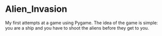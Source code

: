 # Alien_Invasion
  My first attempts at a game using Pygame. The idea of the game is simple: you are a ship and you have to shoot the aliens before they get to you.
